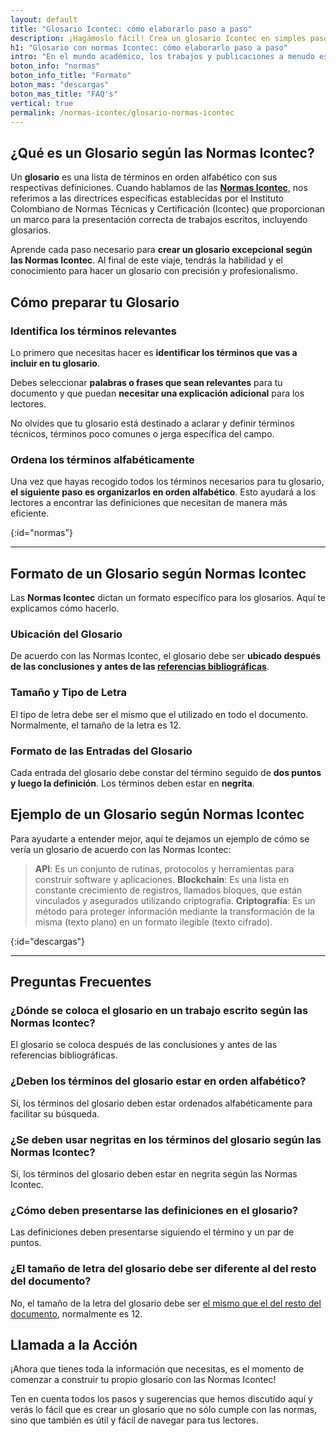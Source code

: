 ```yaml
---
layout: default
title: "Glosario Icontec: cómo elaborarlo paso a paso"
description: ¡Hagámoslo fácil! Crea un glosario Icontec en simples pasos. Guía paso a paso para elaborar tu glosario con normas Icontec. ¡No esperes más!
h1: "Glosario con normas Icontec: cómo elaborarlo paso a paso"
intro: "En el mundo académico, los trabajos y publicaciones a menudo están llenos de términos técnicos o específicos de la disciplina. Aquí es donde entra en juego el glosario"
boton_info: "normas"
boton_info_title: "Formato"
boton_mas: "descargas"
boton_mas_title: "FAQ's"
vertical: true
permalink: /normas-icontec/glosario-normas-icontec
---
```

## ¿Qué es un Glosario según las Normas Icontec?

Un **glosario** es una lista de términos en orden alfabético con sus respectivas definiciones. Cuando hablamos de las **[Normas Icontec]({{'normas-icontec'|relative_url}} "Normas Icontec")**, nos referimos a las directrices específicas establecidas por el Instituto Colombiano de Normas Técnicas y Certificación (Icontec) que proporcionan un marco para la presentación correcta de trabajos escritos, incluyendo glosarios.

Aprende cada paso necesario para **crear un glosario excepcional según las Normas Icontec**. Al final de este viaje, tendrás la habilidad y el conocimiento para hacer un glosario con precisión y profesionalismo.

## Cómo preparar tu Glosario

### Identifica los términos relevantes

Lo primero que necesitas hacer es **identificar los términos que vas a incluir en tu glosario**.

Debes seleccionar **palabras o frases que sean relevantes** para tu documento y que puedan **necesitar una explicación adicional** para los lectores.

No olvides que tu glosario está destinado a aclarar y definir términos técnicos, términos poco comunes o jerga específica del campo.

### Ordena los términos alfabéticamente

Una vez que hayas recogido todos los términos necesarios para tu glosario, **el siguiente paso es organizarlos en orden alfabético**. Esto ayudará a los lectores a encontrar las definiciones que necesitan de manera más eficiente.
<!-- Anclaje para que la barra fijada no cubra el siguiente subtítulo -->
{:id="normas"}

----

## Formato de un Glosario según Normas Icontec

Las **Normas Icontec** dictan un formato específico para los glosarios. Aquí te explicamos cómo hacerlo.

### Ubicación del Glosario

De acuerdo con las Normas Icontec, el glosario debe ser **ubicado después de las conclusiones y antes de las [referencias bibliográficas]({{'normas-icontec/citas-referencias-normas-icontec'|relative_url}} "Citas y referencias Normas Icontec")**.

### Tamaño y Tipo de Letra

El tipo de letra debe ser el mismo que el utilizado en todo el documento. Normalmente, el tamaño de la letra es 12.

### Formato de las Entradas del Glosario

Cada entrada del glosario debe constar del término seguido de **dos puntos y luego la definición**. Los términos deben estar en **negrita**.

## Ejemplo de un Glosario según Normas Icontec

Para ayudarte a entender mejor, aquí te dejamos un ejemplo de cómo se vería un glosario de acuerdo con las Normas Icontec:

>**API**: Es un conjunto de rutinas, protocolos y herramientas para construir software y aplicaciones.
>**Blockchain**: Es una lista en constante crecimiento de registros, llamados bloques, que están vinculados y asegurados utilizando criptografía.
>**Criptografía**: Es un método para proteger información mediante la transformación de la misma (texto plano) en un formato ilegible (texto cifrado).
<!-- Anclaje para que la barra fijada no cubra el siguiente subtítulo -->
{:id="descargas"}

----

## Preguntas Frecuentes

### ¿Dónde se coloca el glosario en un trabajo escrito según las Normas Icontec?

El glosario se coloca después de las conclusiones y antes de las referencias bibliográficas.

### ¿Deben los términos del glosario estar en orden alfabético?

Sí, los términos del glosario deben estar ordenados alfabéticamente para facilitar su búsqueda.

### ¿Se deben usar negritas en los términos del glosario según las Normas Icontec?

Sí, los términos del glosario deben estar en negrita según las Normas Icontec.

### ¿Cómo deben presentarse las definiciones en el glosario?

Las definiciones deben presentarse siguiendo el término y un par de puntos.

### ¿El tamaño de letra del glosario debe ser diferente al del resto del documento?

No, el tamaño de la letra del glosario debe ser [el mismo que el del resto del documento]({{'normas-icontec/cuerpo-trabajo-normas-icontec'|relative_url}} "Cuerpo del Trabajo Normas Icontec"), normalmente es 12.

## Llamada a la Acción

¡Ahora que tienes toda la información que necesitas, es el momento de comenzar a construir tu propio glosario con las Normas Icontec!

Ten en cuenta todos los pasos y sugerencias que hemos discutido aquí y verás lo fácil que es crear un glosario que no sólo cumple con las normas, sino que también es útil y fácil de navegar para tus lectores.
